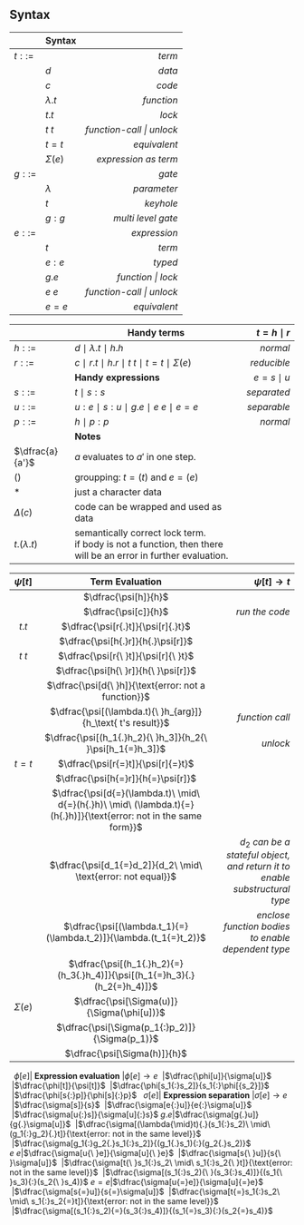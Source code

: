 <? Part of the TAPL project, under the Apache License v2.0 with LLVM
   Exceptions. See /LICENSE for license information.
   SPDX-License-Identifier: Apache-2.0 WITH LLVM-exception ?>

## Syntax

&nbsp;|**Syntax**|&nbsp;
---|---|---:
$t ::=$ || *term*
&nbsp;| $d$ | *data*
&nbsp;| $c$ | *code*
&nbsp;| $\lambda.t$ | *function*
&nbsp;| $t{.}t$ | *lock*
&nbsp;| $t{\ }t$ | *function-call \| unlock*
&nbsp;| $t{=}t$ | *equivalent*
&nbsp;| $\Sigma(e)$ | *expression as term*
$g ::=$ || *gate*
&nbsp;| $\lambda$ | *parameter*
&nbsp;| $t$ | *keyhole*
&nbsp;| $g{:}g$ | *multi level gate*
$e ::=$ || *expression*
&nbsp;| $t$ | *term*
&nbsp;| $e{:}e$ | *typed*
&nbsp;| $g{.}e$ | *function \| lock*
&nbsp;| $e{\ }e$ | *function-call \| unlock*
&nbsp;| $e{=}e$ | *equivalent*

&nbsp;|**Handy terms**| $t = h{\mid}r$
---|---|--:
$h ::=$| $d\ \mid\ \lambda.t\ \mid\ h{.}h$ | *normal*
$r ::=$| $c\ \mid\ r{.}t\ \mid\ h{.}r\ \mid\ t{\ }t\ \mid\ t{=}t\ \mid\ \Sigma(e)$ | *reducible*
&nbsp;|**Handy expressions**| $e=s{\mid}u$
$s ::=$| $t\ \mid\ s{:}s$ | *separated*
$u ::=$| $u{:}e\ \mid\ s{:}u\ \mid\ g{.}e\ \mid\ e{\ }e\ \mid\ e{=}e$ | *separable*
$p ::=$| $h\ \mid\ p{:}p$ | *normal*
&nbsp;|**Notes**
$\dfrac{a}{a'}$| $a$ evaluates to $a'$ in one step.
$()$| groupping: $t{=}(t)$ and $e{=}(e)$
$*$| just a character data
$\Delta(c)$| code can be wrapped and used as data
$t.(\lambda.t)$| semantically correct lock term.<br> if body is not a function, then there will be an error in further evaluation.

$\psi[t]$| **Term Evaluation** |$\psi[t] \to t$
:-:|:-:|--:
&nbsp;|$\dfrac{\psi[h]}{h}$
&nbsp;|$\dfrac{\psi[c]}{h}$| *run the code*
$t{.}t$|$\dfrac{\psi[r{.}t]}{\psi[r]{.}t}$
&nbsp;|$\dfrac{\psi[h{.}r]}{h{.}\psi[r]}$
$t{\ }t$|$\dfrac{\psi[r{\ }t]}{\psi[r]{\ }t}$
&nbsp;|$\dfrac{\psi[h{\ }r]}{h{\ }\psi[r]}$
&nbsp;|$\dfrac{\psi[d{\ }h]}{\text{error: not a function}}$
&nbsp;|$\dfrac{\psi[(\lambda.t){\ }h_{arg}]}{h_\text{ t's result}}$ | *function call*
&nbsp;|$\dfrac{\psi[(h_1{.}h_2){\ }h_3]}{h_2{\ }\psi[h_1{=}h_3]}$ | *unlock*
$t{=}t$|$\dfrac{\psi[r{=}t]}{\psi[r]{=}t}$
&nbsp;|$\dfrac{\psi[h{=}r]}{h{=}\psi[r]}$
&nbsp;|$\dfrac{\psi[d{=}(\lambda.t)\ \mid\ d{=}(h{.}h)\ \mid\ (\lambda.t){=}(h{.}h)]}{\text{error: not in the same form}}$
&nbsp;|$\dfrac{\psi[d_1{=}d_2]}{d_2\ \mid\ \text{error: not equal}}$ | $d_2$ *can be a stateful object,*<br>*and return it to enable substructural type*
&nbsp;|$\dfrac{\psi[(\lambda.t_1){=}(\lambda.t_2)]}{\lambda.(t_1{=}t_2)}$ | *enclose function bodies to enable dependent type*
&nbsp;|$\dfrac{\psi[(h_1{.}h_2){=}(h_3{.}h_4)]}{\psi[(h_1{=}h_3){.}(h_2{=}h_4)]}$
$\Sigma(e)$|$\dfrac{\psi[\Sigma(u)]}{\Sigma(\phi[u])}$
&nbsp;|$\dfrac{\psi[\Sigma(p_1{:}p_2)]}{\Sigma(p_1)}$
&nbsp;|$\dfrac{\psi[\Sigma(h)]}{h}$
&nbsp;
$\phi[e]$| **Expression evaluation** |$\phi[e] \to e$
&nbsp;|$\dfrac{\phi[u]}{\sigma[u]}$
&nbsp;|$\dfrac{\phi[t]}{\psi[t]}$
&nbsp;|$\dfrac{\phi[s_1{:}s_2]}{s_1{:}\phi[{s_2}]}$
&nbsp;|$\dfrac{\phi[s{:}p]}{\phi[s]{:}p}$
&nbsp;
$\sigma[e]$| **Expression separation** |$\sigma[e] \to e$
&nbsp;|$\dfrac{\sigma[s]}{s}$
&nbsp;|$\dfrac{\sigma[e{:}u]}{e{:}\sigma[u]}$
&nbsp;|$\dfrac{\sigma[u{:}s]}{\sigma[u]{:}s}$
$g{.}e$|$\dfrac{\sigma[g{.}u]}{g{.}\sigma[u]}$
&nbsp;|$\dfrac{\sigma[(\lambda{\mid}t){.}(s_1{:}s_2)\ \mid\ (g_1{:}g_2){.}t]}{\text{error: not in the same level}}$
&nbsp;|$\dfrac{\sigma[g_1{:}g_2{.}s_1{:}s_2]}{(g_1{.}s_1){:}(g_2{.}s_2)}$
$e{\ }e$|$\dfrac{\sigma[u{\ }e]}{\sigma[u]{\ }e}$
&nbsp;|$\dfrac{\sigma[s{\ }u]}{s{\ }\sigma[u]}$
&nbsp;|$\dfrac{\sigma[t{\ }s_1{:}s_2\ \mid\ s_1{:}s_2{\ }t]}{\text{error: not in the same level}}$
&nbsp;|$\dfrac{\sigma[(s_1{:}s_2){\ }(s_3{:}s_4)]}{(s_1{\ }s_3){:}(s_2{\ }s_4)}$
$e{=}e$|$\dfrac{\sigma[u{=}e]}{\sigma[u]{=}e}$
&nbsp;|$\dfrac{\sigma[s{=}u]}{s{=}\sigma[u]}$
&nbsp;|$\dfrac{\sigma[t{=}s_1{:}s_2\ \mid\ s_1{:}s_2{=}t]}{\text{error: not in the same level}}$
&nbsp;|$\dfrac{\sigma[(s_1{:}s_2){=}(s_3{:}s_4)]}{(s_1{=}s_3){:}(s_2{=}s_4)}$
